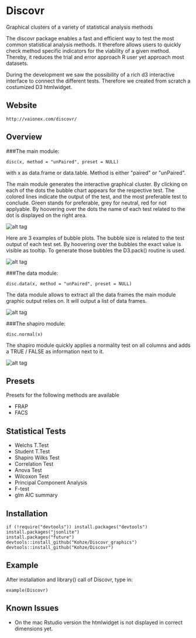 # Discovr


Graphical clusters of a variety of statistical analysis methods 

The discovr package enables a fast and efficient way to test the most common statistical analysis methods. It therefore allows users to quickly check method specific indicators for the viability of a given method. Thereby, it reduces the trial and error approach R user yet approach most datasets.

During the development we saw the possibility of a rich d3 interactive interface to connect the different tests. Therefore we created from scratch a costumized D3 htmlwidget. 


Website
--------------
   
    http://vaionex.com/discovr/

Overview
--------------

###The main module:

    disc(x, method = "unPaired", preset = NULL)

with x as data.frame or data.table. Method is either "paired" or "unPaired".

The main module generates the interactive graphical cluster. By clicking on each of the dots the bubble chart appears for the respective test. The colored lines indicate the output of the test, and the most preferable test to conclude. Green stands for preferable, grey for neutral, red for not applyable. By hoovering over the dots the name of each test related to the dot is displayed on the right area. 

![alt tag](http://vaionex.com/Discovr/mainInterface.jpeg)

Here are 3 examples of bubble plots. The bubble size is related to the test output of each test set. By hoovering over the bubbles the exact value is visible as tooltip. To generate those bubbles the D3.pack() routine is used. 

![alt tag](http://vaionex.com/Discovr/DSC03137.jpg)


###The data module:

    disc.data(x, method = "unPaired", preset = NULL)

The data module allows to extract all the data frames the main module graphic output relies on. It will output a list of data frames.     

![alt tag](http://vaionex.com/Discovr/disc-data.JPG)


###The shapiro module:

    disc.normal(x)

The shapiro module quickly applies a normality test on all columns and adds a TRUE / FALSE as information next to it.    

![alt tag](http://vaionex.com/Discovr/disc-normal.JPG)

Presets
--------------

Presets for the following methods are available

- FRAP
- FACS


Statistical Tests 
--------------

- Welchs T.Test
- Student T.Test
- Shapiro Wilks Test
- Correlation Test
- Anova Test
- Wilcoxon Test
- Principal Component Analysis
- F-test
- glm AIC summary


Installation
--------------

    if (!require("devtools")) install.packages("devtools")
    install.packages("jsonlite")
    install.packages("future")
    devtools::install_github("Kohze/Discovr_graphics")
    devtools::install_github("Kohze/Discovr")

Example
--------------

After installation and library() call of Discovr, type in:

    example(Discovr)


Known Issues
--------------

 - On the mac Rstudio version the htmlwidget is not displayed in correct dimensions yet. 